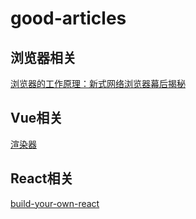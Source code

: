 # good-articles
## 浏览器相关
[浏览器的工作原理：新式网络浏览器幕后揭秘](https://www.html5rocks.com/zh/tutorials/internals/howbrowserswork/#Introduction)
## Vue相关
[渲染器](http://hcysun.me/vue-design/zh/)
## React相关
[build-your-own-react](https://pomb.us/build-your-own-react/)
